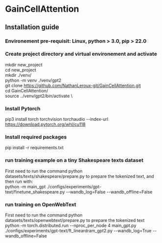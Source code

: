 # GainCellAttention

## Installation guide

### Environement pre-requisit: Linux, python > 3.0, pip > 22.0
### Create project directory and virtual environement and activate

mkdir new_project \
cd new_project \
mkdir ./venv/ \
python -m venv ./venv/gpt2 \
git clone https://github.com/NathanLeroux-git/GainCellAttention.git \
cd GainCellAttention/ \
source ../venv/gpt2/bin/activate \

### Install Pytorch
pip3 install torch torchvision torchaudio --index-url https://download.pytorch.org/whl/cu118

### Install required packages
pip install -r requirements.txt

### run training example on a tiny Shakespeare texts dataset
First need to run the command python datasets/texts/shakespeare/prepare.py to prepare the tokenized text, and then run with: \
python -m main_gpt ./configs/experiments/gpt-text/finetune_shakespeare.py --wandb_log=False --wandb_offline=False


### run training on OpenWebText
First need to run the command python datasets/texts/openwebtext/prepare.py to prepare the tokenized text \
python -m torch.distributed.run --nproc_per_node 4 main_gpt.py ./configs/experiments/gpt-text/ft_lineardram_gpt2.py --wandb_log=True --wandb_offline=False
